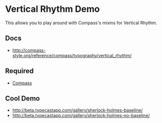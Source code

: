 # Vertical Rhythm Demo

This allows you to play around with Compass's mixins for Vertical Rhythm. 

## Docs 

* http://compass-style.org/reference/compass/typography/vertical_rhythm/

## Required

* [Compass](http://compass-style.org/)

## Cool Demo

* http://beta.typecastapp.com/gallery/sherlock-holmes-baseline/
* http://beta.typecastapp.com/gallery/sherlock-holmes-no-baseline/